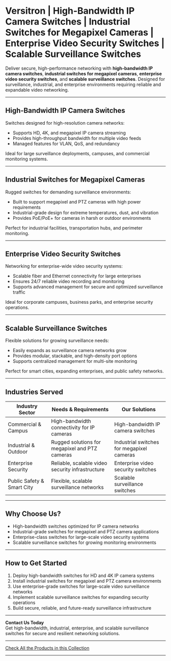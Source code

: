 # Versitron | High-Bandwidth IP Camera Switches | Industrial Switches for Megapixel Cameras | Enterprise Video Security Switches | Scalable Surveillance Switches

Deliver secure, high-performance networking with **high-bandwidth IP camera switches**, **industrial switches for megapixel cameras**, **enterprise video security switches**, and **scalable surveillance switches**. Designed for surveillance, industrial, and enterprise environments requiring reliable and expandable video networking.

---

## High-Bandwidth IP Camera Switches

Switches designed for high-resolution camera networks:

- Supports HD, 4K, and megapixel IP camera streaming  
- Provides high-throughput bandwidth for multiple video feeds  
- Managed features for VLAN, QoS, and redundancy  

Ideal for large surveillance deployments, campuses, and commercial monitoring systems.

---

## Industrial Switches for Megapixel Cameras

Rugged switches for demanding surveillance environments:

- Built to support megapixel and PTZ cameras with high power requirements  
- Industrial-grade design for extreme temperatures, dust, and vibration  
- Provides PoE/PoE+ for cameras in harsh or outdoor environments  

Perfect for industrial facilities, transportation hubs, and perimeter monitoring.

---

## Enterprise Video Security Switches

Networking for enterprise-wide video security systems:

- Scalable fiber and Ethernet connectivity for large enterprises  
- Ensures 24/7 reliable video recording and monitoring  
- Supports advanced management for secure and optimized surveillance traffic  

Ideal for corporate campuses, business parks, and enterprise security operations.

---

## Scalable Surveillance Switches

Flexible solutions for growing surveillance needs:

- Easily expands as surveillance camera networks grow  
- Provides modular, stackable, and high-density port options  
- Supports centralized management for multi-site monitoring  

Perfect for smart cities, expanding enterprises, and public safety networks.

---

## Industries Served

| Industry Sector           | Needs & Requirements                              | Our Solutions                                |
|----------------------------|---------------------------------------------------|---------------------------------------------|
| Commercial & Campus        | High-bandwidth connectivity for IP cameras        | High-bandwidth IP camera switches            |
| Industrial & Outdoor       | Rugged solutions for megapixel and PTZ cameras    | Industrial switches for megapixel cameras    |
| Enterprise Security        | Reliable, scalable video security infrastructure | Enterprise video security switches           |
| Public Safety & Smart City | Flexible, scalable surveillance networks          | Scalable surveillance switches               |

---

## Why Choose Us?

- High-bandwidth switches optimized for IP camera networks  
- Industrial-grade switches for megapixel and PTZ camera applications  
- Enterprise-class switches for large-scale video security systems  
- Scalable surveillance switches for growing monitoring environments  

---

## How to Get Started

1. Deploy high-bandwidth switches for HD and 4K IP camera systems  
2. Install industrial switches for megapixel and PTZ camera environments  
3. Use enterprise-grade switches for large-scale video surveillance networks  
4. Implement scalable surveillance switches for expanding security operations  
5. Build secure, reliable, and future-ready surveillance infrastructure  

---

**Contact Us Today**  
Get high-bandwidth, industrial, enterprise, and scalable surveillance switches for secure and resilient networking solutions.

---

[Check All the Products in this Collection](https://www.versitron.com/collections/fiber-optic-network-switches)

---
